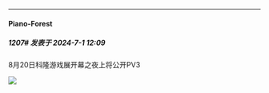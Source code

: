 ﻿
*****

####  Piano-Forest  
##### 1207#       发表于 2024-7-1 12:09

8月20日科隆游戏展开幕之夜上将公开PV3

<img src="https://p.sda1.dev/18/312da91d3e98d44caba87015a1a2e1b6/20240701_120304.jpg" referrerpolicy="no-referrer">

